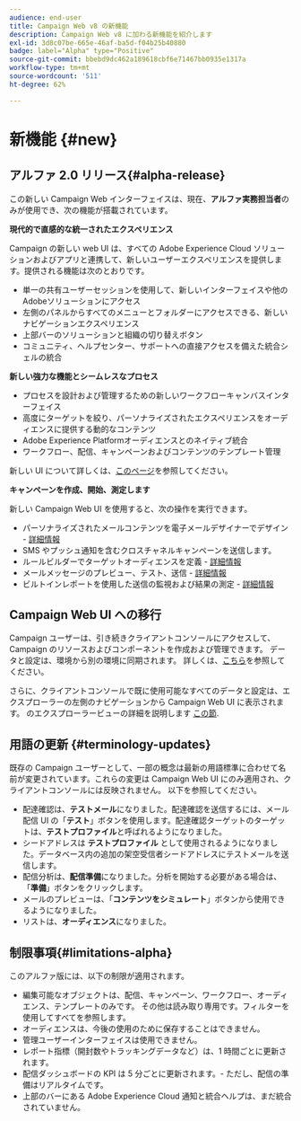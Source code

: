 ```yaml
---
audience: end-user
title: Campaign Web v8 の新機能
description: Campaign Web v8 に加わる新機能を紹介します
exl-id: 3d8c07be-665e-46af-ba5d-f04b25b40880
badge: label="Alpha" type="Positive"
source-git-commit: bbebd9dc462a189618cbf6e71467bb0935e1317a
workflow-type: tm+mt
source-wordcount: '511'
ht-degree: 62%

---
```



# 新機能 {#new}

## アルファ 2.0 リリース{#alpha-release}

この新しい Campaign Web インターフェイスは、現在、**アルファ実務担当者**&#x200B;のみが使用でき、次の機能が搭載されています。

**現代的で直感的な統一されたエクスペリエンス**

Campaign の新しい web UI は、すべての Adobe Experience Cloud ソリューションおよびアプリと連携して、新しいユーザーエクスペリエンスを提供します。提供される機能は次のとおりです。

* 単一の共有ユーザーセッションを使用して、新しいインターフェイスや他のAdobeソリューションにアクセス
* 左側のパネルからすべてのメニューとフォルダーにアクセスできる、新しいナビゲーションエクスペリエンス
* 上部バーのソリューションと組織の切り替えボタン
* コミュニティ、ヘルプセンター、サポートへの直接アクセスを備えた統合シェルの統合

**新しい強力な機能とシームレスなプロセス**

* プロセスを設計および管理するための新しいワークフローキャンバスインターフェイス
* 高度にターゲットを絞り、パーソナライズされたエクスペリエンスをオーディエンスに提供する動的なコンテンツ
* Adobe Experience Platformオーディエンスとのネイティブ統合
* ワークフロー、配信、キャンペーンおよびコンテンツのテンプレート管理

新しい UI について詳しくは、[このページ](../get-started/user-interface.md)を参照してください。

**キャンペーンを作成、開始、測定します**

新しい Campaign Web UI を使用すると、次の操作を実行できます。

* パーソナライズされたメールコンテンツを電子メールデザイナーでデザイン - [詳細情報](../content/edit-content.md)
* SMS やプッシュ通知を含むクロスチャネルキャンペーンを送信します。
* ルールビルダーでターゲットオーディエンスを定義 - [詳細情報](../audience/about-audiences.md)
* メールメッセージのプレビュー、テスト、送信 - [詳細情報](../monitor/prepare-send.md)
* ビルトインレポートを使用した送信の監視および結果の測定 - [詳細情報](../reporting/delivery-reports.md)


## Campaign Web UI への移行

Campaign ユーザーは、引き続きクライアントコンソールにアクセスして、Campaign のリソースおよびコンポーネントを作成および管理できます。 データと設定は、環境から別の環境に同期されます。 詳しくは、[こちら](../get-started/get-started.md#about-campaign-client-consoleac-client)を参照してください。

さらに、クライアントコンソールで既に使用可能なすべてのデータと設定は、エクスプローラーの左側のナビゲーションから Campaign Web UI に表示されます。 のエクスプローラービューの詳細を説明します [この節](../get-started/user-interface.md#explorer-user-interface-explorer).


## 用語の更新 {#terminology-updates}

既存の Campaign ユーザーとして、一部の概念は最新の用語標準に合わせて名前が変更されています。これらの変更は Campaign Web UI にのみ適用され、クライアントコンソールには反映されません。 以下を参照してください。

* 配達確認は、**テストメール**&#x200B;になりました。配達確認を送信するには、メール配信 UI の「**テスト**」ボタンを使用します。配達確認ターゲットのターゲットは、**テストプロファイル**&#x200B;と呼ばれるようになりました。
* シードアドレスは **テストプロファイル** として使用されるようになりました。データベース内の追加の架空受信者シードアドレスにテストメールを送信します。
* 配信分析は、**配信準備**&#x200B;になりました。分析を開始する必要がある場合は、「**準備**」ボタンをクリックします。
* メールのプレビューは、「**コンテンツをシミュレート**」ボタンから使用できるようになりました。
* リストは、**オーディエンス**&#x200B;になりました。

## 制限事項{#limitations-alpha}

このアルファ版には、以下の制限が適用されます。

* 編集可能なオブジェクトは、配信、キャンペーン、ワークフロー、オーディエンス、テンプレートのみです。 その他は読み取り専用です。フィルターを使用してすべてを参照します。
* オーディエンスは、今後の使用のために保存することはできません。
* 管理ユーザーインターフェイスは使用できません。
* レポート指標（開封数やトラッキングデータなど）は、1 時間ごとに更新されます。
* 配信ダッシュボードの KPI は 5 分ごとに更新されます。- ただし、配信の準備はリアルタイムです。
* 上部のバーにある Adobe Experience Cloud 通知と統合ヘルプは、まだ統合されていません。

